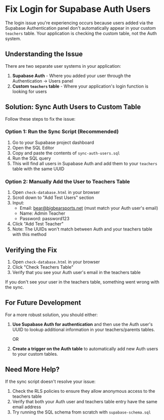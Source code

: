 # Fix Login for Supabase Auth Users

The login issue you're experiencing occurs because users added via the Supabase Authentication panel don't automatically appear in your custom `teachers` table. Your application is checking the custom table, not the Auth system.

## Understanding the Issue

There are two separate user systems in your application:

1. **Supabase Auth** - Where you added your user through the Authentication → Users panel
2. **Custom `teachers` table** - Where your application's login function is looking for users

## Solution: Sync Auth Users to Custom Table

Follow these steps to fix the issue:

### Option 1: Run the Sync Script (Recommended)

1. Go to your Supabase project dashboard
2. Open the SQL Editor
3. Copy and paste the contents of `sync-auth-users.sql`
4. Run the SQL query
5. This will find all users in Supabase Auth and add them to your `teachers` table with the same UUID

### Option 2: Manually Add the User to Teachers Table

1. Open `check-database.html` in your browser
2. Scroll down to "Add Test Users" section
3. Input:
   - Email: bear@bigbearsports.net (must match your Auth user's email)
   - Name: Admin Teacher
   - Password: password123
4. Click "Add Test Teacher"
5. Note: The UUIDs won't match between Auth and your teachers table with this method

## Verifying the Fix

1. Open `check-database.html` in your browser
2. Click "Check Teachers Table"
3. Verify that you see your Auth user's email in the teachers table

If you don't see your user in the teachers table, something went wrong with the sync.

## For Future Development

For a more robust solution, you should either:

1. **Use Supabase Auth for authentication** and then use the Auth user's UUID to lookup additional information in your teachers/parents tables.

    OR

2. **Create a trigger on the Auth table** to automatically add new Auth users to your custom tables.

## Need More Help?

If the sync script doesn't resolve your issue:

1. Check the RLS policies to ensure they allow anonymous access to the teachers table
2. Verify that both your Auth user and teachers table entry have the same email address
3. Try running the SQL schema from scratch with `supabase-schema.sql` 